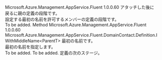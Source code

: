 <Type Name="IWithFirstName&lt;ParentT&gt;" FullName="Microsoft.Azure.Management.AppService.Fluent.DomainContact.Definition.IWithFirstName&lt;ParentT&gt;">
  <TypeSignature Language="C#" Value="public interface IWithFirstName&lt;ParentT&gt;" />
  <TypeSignature Language="ILAsm" Value=".class public interface auto ansi abstract IWithFirstName`1&lt;ParentT&gt;" />
  <TypeSignature Language="DocId" Value="T:Microsoft.Azure.Management.AppService.Fluent.DomainContact.Definition.IWithFirstName`1" />
  <TypeSignature Language="VB.NET" Value="Public Interface IWithFirstName(Of ParentT)" />
  <TypeSignature Language="F#" Value="type IWithFirstName&lt;'ParentT&gt; = interface" />
  <AssemblyInfo>
    <AssemblyName>Microsoft.Azure.Management.AppService.Fluent</AssemblyName>
    <AssemblyVersion>1.0.0.60</AssemblyVersion>
  </AssemblyInfo>
  <TypeParameters>
    <TypeParameter Name="ParentT" />
  </TypeParameters>
  <Interfaces />
  <Docs>
    <typeparam name="ParentT">アタッチした後に戻るに親の定義の段階です。</typeparam>
    <summary>
            設定する最初の名前を許可するメンバーの定義の段階です。
            </summary>
    <remarks>To be added.</remarks>
  </Docs>
  <Members>
    <Member MemberName="WithFirstName">
      <MemberSignature Language="C#" Value="public Microsoft.Azure.Management.AppService.Fluent.DomainContact.Definition.IWithMiddleName&lt;ParentT&gt; WithFirstName (string firstName);" />
      <MemberSignature Language="ILAsm" Value=".method public hidebysig newslot virtual instance class Microsoft.Azure.Management.AppService.Fluent.DomainContact.Definition.IWithMiddleName`1&lt;!ParentT&gt; WithFirstName(string firstName) cil managed" />
      <MemberSignature Language="DocId" Value="M:Microsoft.Azure.Management.AppService.Fluent.DomainContact.Definition.IWithFirstName`1.WithFirstName(System.String)" />
      <MemberSignature Language="VB.NET" Value="Public Function WithFirstName (firstName As String) As IWithMiddleName(Of ParentT)" />
      <MemberSignature Language="F#" Value="abstract member WithFirstName : string -&gt; Microsoft.Azure.Management.AppService.Fluent.DomainContact.Definition.IWithMiddleName&lt;'ParentT&gt;" Usage="iWithFirstName.WithFirstName firstName" />
      <MemberType>Method</MemberType>
      <AssemblyInfo>
        <AssemblyName>Microsoft.Azure.Management.AppService.Fluent</AssemblyName>
        <AssemblyVersion>1.0.0.60</AssemblyVersion>
      </AssemblyInfo>
      <ReturnValue>
        <ReturnType>Microsoft.Azure.Management.AppService.Fluent.DomainContact.Definition.IWithMiddleName&lt;ParentT&gt;</ReturnType>
      </ReturnValue>
      <Parameters>
        <Parameter Name="firstName" Type="System.String" />
      </Parameters>
      <Docs>
        <param name="firstName">最初の名前です。</param>
        <summary>
            最初の名前を指定します。
            </summary>
        <returns>To be added.</returns>
        <remarks>To be added.</remarks>
        <return>定義の次のステージ。</return>
      </Docs>
    </Member>
  </Members>
</Type>